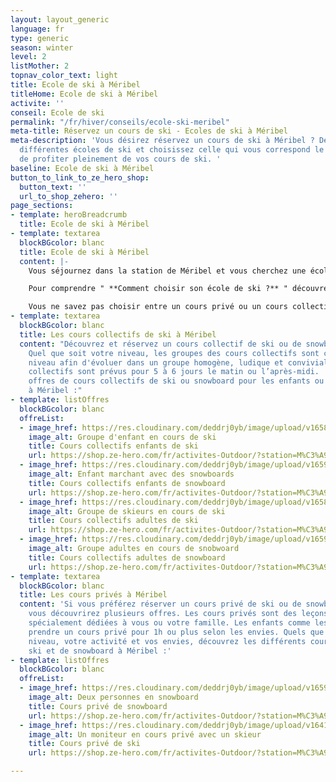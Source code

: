 ```yaml
---
layout: layout_generic
language: fr
type: generic
season: winter
level: 2
listMother: 2
topnav_color_text: light
title: Ecole de ski à Méribel
titleHome: Ecole de ski à Méribel
activite: ''
conseil: Ecole de ski
permalink: "/fr/hiver/conseils/ecole-ski-meribel"
meta-title: Réservez un cours de ski - Ecoles de ski à Méribel
meta-description: 'Vous désirez réservez un cours de ski à Méribel ? Découvrez les
  différentes écoles de ski et choisissez celle qui vous correspond le mieux afin
  de profiter pleinement de vos cours de ski. '
baseline: Ecole de ski à Méribel
button_to_link_to_ze_hero_shop:
  button_text: ''
  url_to_shop_zehero: ''
page_sections:
- template: heroBreadcrumb
  title: Ecole de ski à Méribel
- template: textarea
  blockBGcolor: blanc
  title: Ecole de ski à Méribel
  content: |-
    Vous séjournez dans la station de Méribel et vous cherchez une école de ski à Méribel ? Vous désirez prendre des cours de ski car vous débutez ? Vous souhaitez vous perfectionner en snowboard ? Vous souhaitez que votre enfant aille dans un jardin d'enfant afin d'apprendre le ski ? Vous trouverez alors, au sein de Méribel et de Méribel-Mottaret plusieurs écoles de ski qui mettent en placent différents cours de ski et de snowboard. Réservez des cours de ski pour les enfants, pour les adolescents et pour les adultes dans la station de Méribel.

    Pour comprendre " **Comment choisir son école de ski ?** " découvrez toutes les informations et nos conseils dans en [**cliquant ici**](/fr/hiver/conseils/choisir-ecole-de-ski) !

    Vous ne savez pas choisir entre un cours privé ou un cours collectif ? Nous vous expliquons toutes les différentes de ces cours dans notre [**page conseil**](/fr/hiver/conseils/cours-prive-cours-collectif).
- template: textarea
  blockBGcolor: blanc
  title: Les cours collectifs de ski à Méribel
  content: "Découvrez et réservez un cours collectif de ski ou de snowboard à Méribel.
    Quel que soit votre niveau, les groupes des cours collectifs sont composés par
    niveau afin d'évoluer dans un groupe homogène, ludique et convivial.  \nLes cours
    collectifs sont prévus pour 5 à 6 jours le matin ou l’après-midi.  \nVoici les
    offres de cours collectifs de ski ou snowboard pour les enfants ou les adultes
    à Méribel :"
- template: listOffres
  blockBGcolor: blanc
  offreList:
  - image_href: https://res.cloudinary.com/deddrj0yb/image/upload/v1658996210/website/winter/275128300_9875680909169958_2920998395355154908_n.jpg
    image_alt: Groupe d'enfant en cours de ski
    title: Cours collectifs enfants de ski
    url: https://shop.ze-hero.com/fr/activites-Outdoor/?station=M%C3%A9ribel&calessonstype=Cours+collectif&catypegenderlistsummer=Enfant&calessonsactivitytype=Ski&start-date=
  - image_href: https://res.cloudinary.com/deddrj0yb/image/upload/v1659357505/website/winter/269889239_9441375549267165_2049531082446778310_n.jpg
    image_alt: Enfant marchant avec des snowboards
    title: Cours collectifs enfants de snowboard
    url: https://shop.ze-hero.com/fr/activites-Outdoor/?station=M%C3%A9ribel&calessonstype=Cours+collectif&catypegenderlistsummer=Enfant&calessonsactivitytype=Snowboard&start-date=
  - image_href: https://res.cloudinary.com/deddrj0yb/image/upload/v1658933182/website/winter/_S9C8402.jpg
    image_alt: Groupe de skieurs en cours de ski
    title: Cours collectifs adultes de ski
    url: https://shop.ze-hero.com/fr/activites-Outdoor/?station=M%C3%A9ribel&calessonstype=Cours+collectif&catypegenderlistsummer=Adulte&calessonsactivitytype=Ski&start-date=
  - image_href: https://res.cloudinary.com/deddrj0yb/image/upload/v1659357494/website/winter/272297635_9672235216181196_9157146173453775185_n.jpg
    image_alt: Groupe adultes en cours de snobwoard
    title: Cours collectifs adultes de snowboard
    url: https://shop.ze-hero.com/fr/activites-Outdoor/?station=M%C3%A9ribel&calessonstype=Cours+collectif&catypegenderlistsummer=Adulte&calessonsactivitytype=Snowboard&start-date=
- template: textarea
  blockBGcolor: blanc
  title: Les cours privés à Méribel
  content: 'Si vous préférez réserver un cours privé de ski ou de snowboard à Méribel,
    vous découvrirez plusieurs offres. Les cours privés sont des leçons qui seront
    spécialement dédiées à vous ou votre famille. Les enfants comme les adultes peuvent
    prendre un cours privé pour 1h ou plus selon les envies. Quels que soient votre
    niveau, votre activité et vos envies, découvrez les différents cours privés de
    ski et de snowboard à Méribel :'
- template: listOffres
  blockBGcolor: blanc
  offreList:
  - image_href: https://res.cloudinary.com/deddrj0yb/image/upload/v1659001442/website/winter/snow_adulte.jpg
    image_alt: Deux personnes en snowboard
    title: Cours privé de snowboard
    url: https://shop.ze-hero.com/fr/activites-Outdoor/?station=M%C3%A9ribel&calessonstype=Cours+priv%C3%A9&catypegenderlistsummer=all&calessonsactivitytype=Snowboard&start-date=
  - image_href: https://res.cloudinary.com/deddrj0yb/image/upload/v1641825166/website/winter/debuter-le-ski-pour-adultes-avec-prosneige-_dou0sp.jpg
    image_alt: Un moniteur en cours privé avec un skieur
    title: Cours privé de ski
    url: https://shop.ze-hero.com/fr/activites-Outdoor/?station=M%C3%A9ribel&calessonstype=Cours+priv%C3%A9&catypegenderlistsummer=all&calessonsactivitytype=Ski&start-date=

---
```

